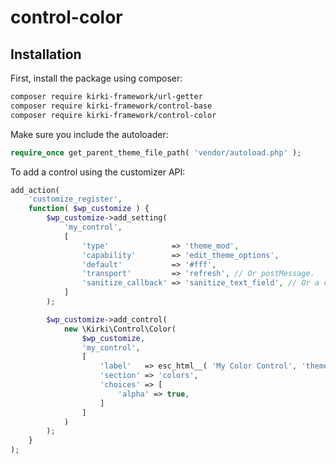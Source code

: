 # control-color

## Installation

First, install the package using composer:

```bash
composer require kirki-framework/url-getter
composer require kirki-framework/control-base
composer require kirki-framework/control-color
```

Make sure you include the autoloader:
```php
require_once get_parent_theme_file_path( 'vendor/autoload.php' );
```

To add a control using the customizer API:

```php
add_action(
	'customize_register',
	function( $wp_customize ) {
		$wp_customize->add_setting(
			'my_control',
			[
				'type'              => 'theme_mod',
				'capability'        => 'edit_theme_options',
				'default'           => '#fff',
				'transport'         => 'refresh', // Or postMessage.
				'sanitize_callback' => 'sanitize_text_field', // Or a custom sanitization callback.
			]
		);

		$wp_customize->add_control(
			new \Kirki\Control\Color(
				$wp_customize,
				'my_control',
				[
					'label'   => esc_html__( 'My Color Control', 'theme_textdomain' ),
					'section' => 'colors',
					'choices' => [
						'alpha' => true,
					]
				]
			)
		);
	}
);
```